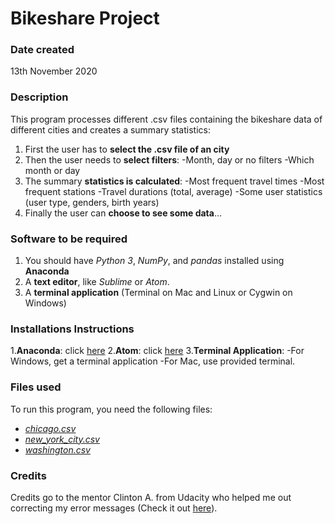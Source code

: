 # Bikeshare Project

### Date created
13th November 2020

### Description
This program processes different .csv files containing the bikeshare data of different cities and creates a summary statistics:

1. First the user has to **select the .csv file of an city**
2. Then the user needs to **select filters**:
   -Month, day or no filters
   -Which month or day
3. The summary **statistics is calculated**:
   -Most frequent travel times
   -Most frequent stations
   -Travel durations (total, average)
   -Some user statistics (user type, genders, birth years)
4. Finally the user can **choose to see some data**...

### Software to be required
1. You should have _Python 3_, _NumPy_, and _pandas_ installed using **Anaconda**
2. A **text editor**, like _Sublime_ or _Atom_.
3. A **terminal application** (Terminal on Mac and Linux or Cygwin on Windows)

### Installations Instructions
1.**Anaconda**: click [here](https://docs.anaconda.com/anaconda/navigator/tutorials/pandas/)
2.**Atom**: click [here](https://atom.io/)
3.**Terminal Application**:
  -For Windows, get a terminal application
  -For Mac, use provided terminal.

### Files used
To run this program, you need the following files:
- [_chicago.csv_](https://www.divvybikes.com/system-data)
- [_new_york_city.csv_](https://www.citibikenyc.com/system-data)
- [_washington.csv_](https://www.capitalbikeshare.com/system-data)


### Credits
Credits go to the mentor Clinton A. from Udacity who helped me out correcting my error messages (Check it out [here](https://knowledge.udacity.com/questions/367104)).
